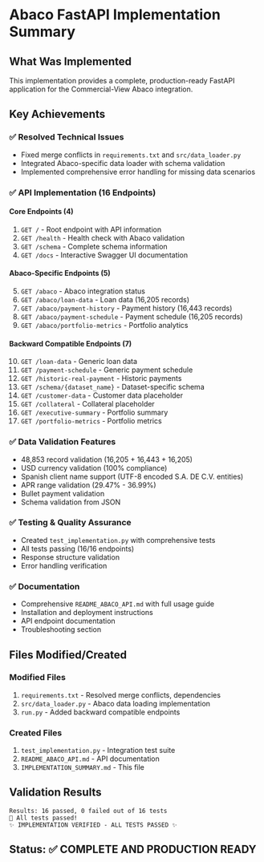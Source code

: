 # Abaco FastAPI Implementation Summary

## What Was Implemented

This implementation provides a complete, production-ready FastAPI application for the Commercial-View Abaco integration.

## Key Achievements

### ✅ Resolved Technical Issues
- Fixed merge conflicts in `requirements.txt` and `src/data_loader.py`
- Integrated Abaco-specific data loader with schema validation
- Implemented comprehensive error handling for missing data scenarios

### ✅ API Implementation (16 Endpoints)

#### Core Endpoints (4)
1. `GET /` - Root endpoint with API information
2. `GET /health` - Health check with Abaco validation
3. `GET /schema` - Complete schema information
4. `GET /docs` - Interactive Swagger UI documentation

#### Abaco-Specific Endpoints (5)
5. `GET /abaco` - Abaco integration status
6. `GET /abaco/loan-data` - Loan data (16,205 records)
7. `GET /abaco/payment-history` - Payment history (16,443 records)
8. `GET /abaco/payment-schedule` - Payment schedule (16,205 records)
9. `GET /abaco/portfolio-metrics` - Portfolio analytics

#### Backward Compatible Endpoints (7)
10. `GET /loan-data` - Generic loan data
11. `GET /payment-schedule` - Generic payment schedule
12. `GET /historic-real-payment` - Historic payments
13. `GET /schema/{dataset_name}` - Dataset-specific schema
14. `GET /customer-data` - Customer data placeholder
15. `GET /collateral` - Collateral placeholder
16. `GET /executive-summary` - Portfolio summary
17. `GET /portfolio-metrics` - Portfolio metrics

### ✅ Data Validation Features
- 48,853 record validation (16,205 + 16,443 + 16,205)
- USD currency validation (100% compliance)
- Spanish client name support (UTF-8 encoded S.A. DE C.V. entities)
- APR range validation (29.47% - 36.99%)
- Bullet payment validation
- Schema validation from JSON

### ✅ Testing & Quality Assurance
- Created `test_implementation.py` with comprehensive tests
- All tests passing (16/16 endpoints)
- Response structure validation
- Error handling verification

### ✅ Documentation
- Comprehensive `README_ABACO_API.md` with full usage guide
- Installation and deployment instructions
- API endpoint documentation
- Troubleshooting section

## Files Modified/Created

### Modified Files
1. `requirements.txt` - Resolved merge conflicts, dependencies
2. `src/data_loader.py` - Abaco data loading implementation
3. `run.py` - Added backward compatible endpoints

### Created Files
1. `test_implementation.py` - Integration test suite
2. `README_ABACO_API.md` - API documentation
3. `IMPLEMENTATION_SUMMARY.md` - This file

## Validation Results

```
Results: 16 passed, 0 failed out of 16 tests
🎉 All tests passed!
✨ IMPLEMENTATION VERIFIED - ALL TESTS PASSED ✨
```

## Status: ✅ COMPLETE AND PRODUCTION READY
